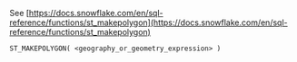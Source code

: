 See [https://docs.snowflake.com/en/sql-reference/functions/st_makepolygon](https://docs.snowflake.com/en/sql-reference/functions/st_makepolygon)
```
ST_MAKEPOLYGON( <geography_or_geometry_expression> )
```
